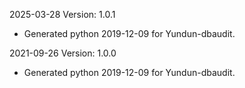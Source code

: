 2025-03-28 Version: 1.0.1
- Generated python 2019-12-09 for Yundun-dbaudit.

2021-09-26 Version: 1.0.0
- Generated python 2019-12-09 for Yundun-dbaudit.

